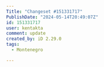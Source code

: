 ```yaml
---
Title: "Changeset #151331717"
PublishDate: "2024-05-14T20:49:07Z"
id: 151331717
user: kentakta
comment: update
created_by: iD 2.29.0
tags:
  - Montenegro

---
```

